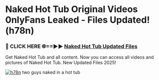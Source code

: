 # Naked Hot Tub Original Videos 0nlyFans Leaked - Files Updated! (h78n)

<h3>🔴 CLICK HERE 🌐==►► <a href="https://tinyurl.com/up5wt9bj" rel="nofollow">Naked Hot Tub Updated Files</a></h3>

Get Naked Hot Tub and all content. Now you can access all videos and pictures of Naked Hot Tub. New Updated Files 2025!

[![h78n](https://i.imgur.com/ABiUzMV.gif)](https://tinyurl.com/up5wt9bj)
two guys naked in a hot tub